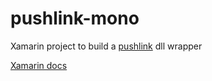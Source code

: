 # pushlink-mono
Xamarin project to build a [pushlink](https://www.pushlink.com) dll wrapper

[Xamarin docs](https://developer.xamarin.com/guides/android/advanced_topics/binding-a-java-library/binding-a-jar)
